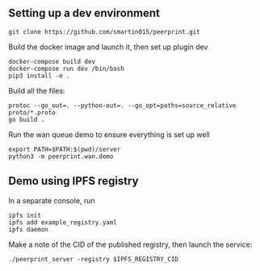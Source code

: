 ## Setting up a dev environment

```
git clone https://github.com/smartin015/peerprint.git
```

Build the docker image and launch it, then set up plugin dev

```
docker-compose build dev 
docker-compose run dev /bin/bash
pip3 install -e .
```

Build all the files:

```
protoc --go_out=. --python-out=. --go_opt=paths=source_relative proto/*.proto
go build .
```

Run the wan queue demo to ensure everything is set up well

```
export PATH=$PATH:$(pwd)/server
python3 -m peerprint.wan.demo
```

## Demo using IPFS registry

In a separate console, run 

```
ipfs init
ipfs add example_registry.yaml
ipfs daemon
```

Make a note of the CID of the published registry, then launch the service:

```
./peerprint_server -registry $IPFS_REGISTRY_CID
```
